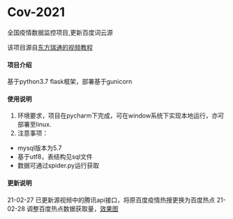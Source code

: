 # Cov-2021
全国疫情数据监控项目,更新百度词云源

该项目源自[东方瑞通的视频教程](https://www.bilibili.com/video/BV177411j7qJ#reply2628377537)

#### 项目介绍
基于python3.7 flask框架，部署基于gunicorn

#### 使用说明
1. 环境要求，项目在pycharm下完成，可在window系统下实现本地运行，亦可部署至linux.
2. 注意事项：
- mysql版本为5.7
- 基于utf8，表结构见sql文件
- 数据可通过spider.py运行获取

#### 更新说明
21-02-27 已更新源视频中的腾讯api接口，将原百度疫情热搜更换为百度热点
21-02-28 调整百度热点数据获取量，[效果图](pic/2021-02-28_195610.png)
